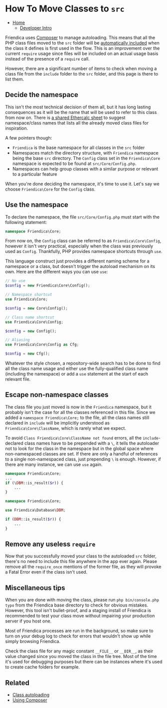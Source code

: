 How To Move Classes to `src`
==============

* [Home](help)
  * [Developer Intro](help/Developers-Intro)

Friendica uses [Composer](help/Composer) to manage autoloading.
This means that all the PHP class files moved to the `src` folder will be [automatically included](help/autoloader) when the class it defines is first used in the flow.
This is an improvement over the current `require` usage since files will be included on an actual usage basis instead of the presence of a `require` call.

However, there are a significant number of items to check when moving a class file from the `include` folder to the `src` folder, and this page is there to list them.

## Decide the namespace

This isn't the most technical decision of them all, but it has long lasting consequences as it will be the name that will be used to refer to this class from now on.
There is [a shared Ethercalc sheet](https://ethercalc.org/friendica_classes) to suggest namespace/class names that lists all the already moved class files for inspiration.

A few pointers though:
* `Friendica` is the base namespace for all classes in the `src` folder
* Namespaces match the directory structure, with `Friendica` namespace being the base `src` directory. The `Config` class set in the `Friendica\Core` namespace is expected to be found at `src/Core/Config.php`.
* Namespaces can help group classes with a similar purpose or relevant to a particular feature

When you're done deciding the namespace, it's time to use it.
Let's say we choose `Friendica\Core` for the `Config` class.

## Use the namespace

To declare the namespace, the file `src/Core/Config.php` must start with the following statement:

````php
namespace Friendica\Core;
````

From now on, the `Config` class can be referred to as `Friendica\Core\Config`, however it isn't very practical, especially when the class was previously used as `Config`.
Thankfully, PHP provides namespace shortcuts through `use`.

This language construct just provides a different naming scheme for a namespace or a class, but doesn't trigger the autoload mechanism on its own.
Here are the different ways you can use `use`:

````php
// No use
$config = new Friendica\Core\Config();
````
````php
// Namespace shortcut
use Friendica\Core;

$config = new Core\Config();
````
````php
// Class name shortcut
use Friendica\Core\Config;

$config = new Config();
````
````php
// Aliasing
use Friendica\Core\Config as Cfg;

$config = new Cfg();
````

Whatever the style chosen, a repository-wide search has to be done to find all the class name usage and either use the fully-qualified class name (including the namespace) or add a `use` statement at the start of each relevant file.

## Escape non-namespace classes

The class file you just moved is now in the `Friendica` namespace, but it probably isn't the case for all the classes referenced in this file.
Since we added a `namespace Friendica\Core;` to the file, all the class names still declared in `include` will be implicitly understood as `Friendica\Core\ClassName`, which is rarely what we expect.

To avoid `Class Friendica\Core\ClassName not found` errors, all the `include`-declared class names have to be prepended with a `\`, it tells the autoloader not to look for the class in the namespace but in the global space where non-namespaced classes are set.
If there are only a handful of references to a single non-namespaced class, just prepending `\` is enough. However, if there are many instance, we can use `use` again.

````php
namespace Friendica\Core;
...
if (\DBM::is_result($r)) {
    ...
}
````
````php
namespace Friendica\Core;

use Friendica\Database\DBM;

if (DBM::is_result($r)) {
    ...
}
````

## Remove any useless `require`

Now that you successfully moved your class to the autoloaded `src` folder, there's no need to include this file anywhere in the app ever again.
Please remove all the `require_once` mentions of the former file, as they will provoke a Fatal Error even if the class isn't used.

## Miscellaneous tips

When you are done with moving the class, please run `php bin/console.php typo` from the Friendica base directory to check for obvious mistakes.
However, this tool isn't bullet-proof, and a staging install of Friendica is recommended to test your class move without impairing your production server if you host one.

Most of Friendica processes are run in the background, so make sure to turn on your debug log to check for errors that wouldn't show up while simply browsing Friendica.

Check the class file for any magic constant `__FILE__` or `__DIR__`, as their value changed since you moved the class in the file tree.
Most of the time it's used for debugging purposes but there can be instances where it's used to create cache folders for example.

## Related

* [Class autoloading](help/autoloader)
* [Using Composer](help/Composer)